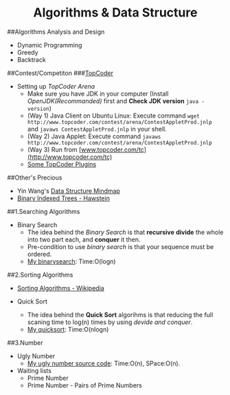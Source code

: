 <html><head><title>Algorithms & Data Structure</title></head><body>
<div id="title" align=center><h1>Algorithms & Data Structure</h1></div>

##Algorithms Analysis and Design
* Dynamic Programming
* Greedy
* Backtrack

##Contest/Competiton
###[TopCoder](http://www.topcoder.com)
* Setting up _TopCoder Arena_ 
  * Make sure you have JDK in your computer (Install _OpenJDK(Recommanded)_ first and __Check JDK version__ `java -version`)
  * (Way 1) Java Client on Ubuntu Linux: Execute command `wget http://www.topcoder.com/contest/arena/ContestAppletProd.jnlp` and `javaws ContestAppletProd.jnlp` in your shell.
  * (Way 2) Java Applet: Execute command `javaws http://www.topcoder.com/contest/arena/ContestAppletProd.jnlp`
  * (Way 3) Run from [www.topcoder.com/tc](http://www.topcoder.com/tc)
  * [Some TopCoder Plugins](http://www.topcoder.com/tc?module=Static&d1=applet&d2=plugins)

##Other's Precious
* Yin Wang's [Data Structure Mindmap](http://www.mindomo.com/view?m=925b590ea60143f08654b3c672c4a3e5)
* [Binary Indexed Trees - Hawstein](http://hawstein.com/posts/binary-indexed-trees.html)

##1.Searching Algorithms
* Binary Search
  * The idea behind the _Binary Search_ is that __recursive__ __divide__ the whole into two part each, and __conquer__ it then.
  * Pre-condition to use _binary search_ is that your sequence must be ordered.
  * [My binarysearch](./code/algorithm/binary_search.c.txt): Time:O(logn)


##2.Sorting Algorithms
* [Sorting Algorithms - Wikipedia](http://en.wikipedia.org/wiki/Sorting_algorithm)

* Quick Sort
  * The idea behind the __Quick Sort__ algorihms is that reducing the full scaning time to log(n) times by using _devide and conquer_.
  * [My quicksort](./code/algorithm/quick_sort.c.txt): Time:O(nlogn)


##3.Number
* Ugly Number
  * [My ugly number source code](./code/algorithm/number_ugly.cpp.txt): Time:O(n), SPace:O(n).
* Waiting lists
  * Prime Number
  * Prime Number - Pairs of Prime Numbers


</body></html>
